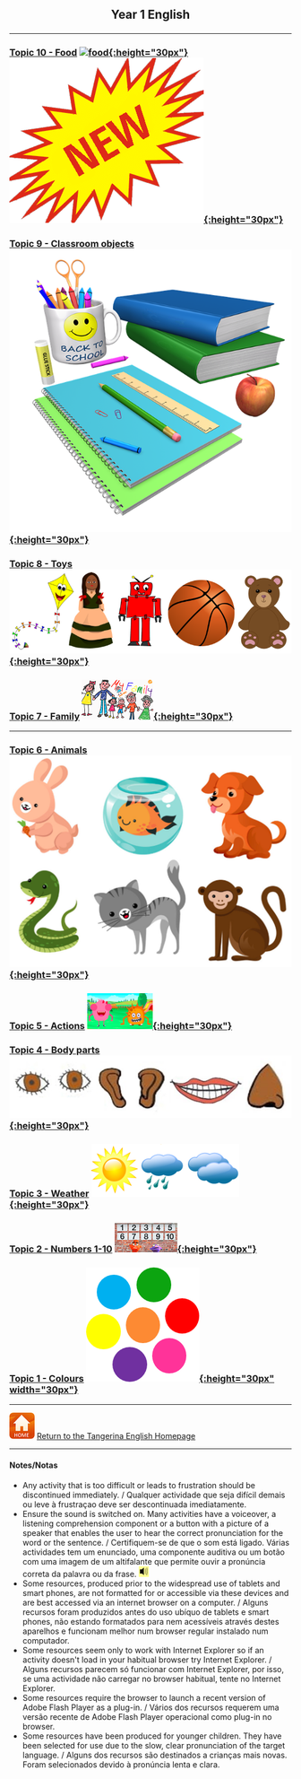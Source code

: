 <h2> 
<p align="center">
Year 1 English
</p>
</h2>

<!--### Period 3-->  

***

<!--### Period 2-->  

<!--#### [Topic 8 - Weather](https://tangerina-pt.github.io/English/Weather_A)
#### [Topic 7 - Family](https://tangerina-pt.github.io/English/Family_A)
***
#### [Topic 12 - Shapes](https://tangerina-pt.github.io/English/Shapes_A) [![shape](/images/shape.PNG){:height="30px"}](https://tangerina-pt.github.io/English/Shapes_A)
### [Topic 11 - Feelings/needs](https://tangerina-pt.github.io/English/Feelings_A) [![prep](/images/hoyt.png){:height="30px"}](https://tangerina-pt.github.io/English/Feelings_A)
### [Topic 10 - Prepositions of Place](https://tangerina-pt.github.io/English/Prep_Place_A) [![prep](/images/prep.png){:height="30px"}](https://tangerina-pt.github.io/English/Prep_Place_A)-->

### [Topic 10 - Food](https://tangerina-pt.github.io/English/Food_A)  [![food](https://1blockatatime.github.io/English/images/food.PNG){:height="30px"}](https://tangerina-pt.github.io/English/Food_A)  [![new](/images/new.gif){:height="30px"}](https://tangerina-pt.github.io/English/Food_A)   
### [Topic 9 - Classroom objects](https://tangerina-pt.github.io/English/Classroom_Objects_A) [![classo](/images/classo.png){:height="30px"}](https://tangerina-pt.github.io/English/Classroom_Objects_A)
### [Topic 8 - Toys](https://tangerina-pt.github.io/English/Toys_A) [![toys](/images/toys.PNG){:height="30px"}](https://tangerina-pt.github.io/English/Toys_A)
### [Topic 7 - Family](https://tangerina-pt.github.io/English/Family_A) [![elffm1](/images/elffm1.png){:height="30px"}](https://tangerina-pt.github.io/English/Family_A)

***

<!--### Period 1-->

### [Topic 6 - Animals](https://tangerina-pt.github.io/English/Animals_A)[![anim](/images/anim.PNG){:height="30px"}](https://tangerina-pt.github.io/English/Animals_A)
### [Topic 5 - Actions](https://tangerina-pt.github.io/English/Actions_A) [![stand](/images/stand.png){:height="30px"}](https://tangerina-pt.github.io/English/Actions_A)
### [Topic 4 - Body parts](https://tangerina-pt.github.io/English/Body_Parts_A) [![body](/images/body.PNG){:height="30px"}](https://tangerina-pt.github.io/English/Body_Parts_A)
### [Topic 3 - Weather](https://tangerina-pt.github.io/English/Weather_A) [![wsym](/images/wsym.PNG){:height="30px"}](https://tangerina-pt.github.io/English/Weather_A)
### [Topic 2 - Numbers 1-10](https://tangerina-pt.github.io/English/Number_A) [![pmno](/images/pmno.PNG){:height="30px"}](https://tangerina-pt.github.io/English/Number_A)
### [Topic 1 - Colours](https://tangerina-pt.github.io/English/Colours_A) [![colmix](/images/colmix.png){:height="30px" width="30px"}](https://tangerina-pt.github.io/English/Colours_A)
<!--#### [Topic 0 - Greetings](https://tangerina-pt.github.io/English/Greetings_A)-->

<!--***
[![kbah](/images/kbah.PNG)](https://tangerina-pt.github.io/English/kb1)[![kbtx](/images/kbtx.PNG)](https://tangerina-pt.github.io/English/kb1)-->

***
[![home](/images/home.PNG)](https://tangerina-pt.github.io/English) [Return to the Tangerina English Homepage](https://tangerina-pt.github.io/English)

***
#### Notes/Notas
* Any activity that is too difficult or leads to frustration should be discontinued immediately. / Qualquer actividade que seja difícil demais ou leve à frustraçao deve ser descontinuada imediatamente.
* Ensure the sound is switched on. Many activities have a voiceover, a listening comprehension component or a button with a picture of a speaker that enables the user to hear the correct pronunciation for the word or the sentence. / Certifiquem-se de que o som está ligado. Várias actividades tem um enunciado, uma componente auditiva ou um botão com uma imagem de um altifalante que permite ouvir a pronúncia correta da palavra ou da frase. ![spkr2](/images/spkr2.PNG)
* Some resources, produced prior to the widespread use of tablets and smart phones, are not formatted for or accessible via these devices and are best accessed via an internet browser on a computer. / Alguns recursos foram produzidos antes do uso ubíquo de tablets e smart phones, não estando formatados para nem acessíveis através destes aparelhos e funcionam melhor num browser regular instalado num computador.
* Some resources seem only to work with Internet Explorer so if an activity doesn't load in your habitual browser try Internet Explorer. / Alguns recursos parecem só funcionar com Internet Explorer, por isso, se uma actividade não carregar no browser habitual, tente no Internet Explorer.
* Some resources require the browser to launch a recent version of Adobe Flash Player as a plug-in. / Vários dos recursos requerem uma versão recente de Adobe Flash Player operacional como plug-in no browser.
* Some resources have been produced for younger children. They have been selected for use due to the slow, clear pronunciation of the target language. / Alguns dos recursos são destinados a crianças mais novas. Foram selecionados devido à pronúncia lenta e clara.
